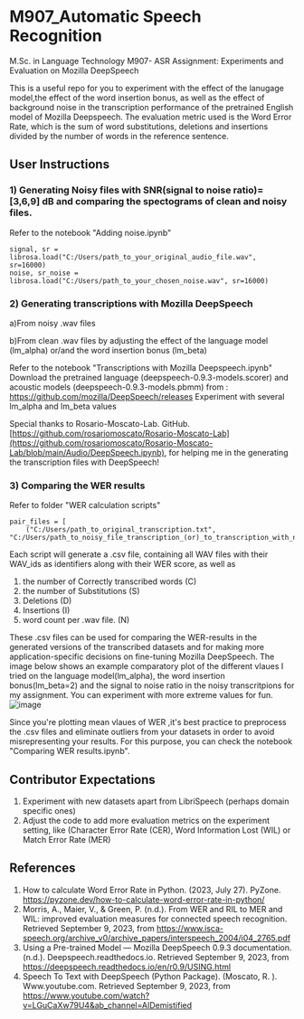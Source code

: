 # M907_Automatic Speech Recognition
M.Sc. in Language Technology M907- ASR Assignment: Experiments and Evaluation on Mozilla DeepSpeech

This is a useful repo for you to experiment with the effect of the lanugage model,the effect of the word insertion bonus, as well as the effect of background noise in the transcription performance of the pretrained English model of Mozilla Deepspeech. The evaluation metric used is the Word Error Rate, which is the sum of word substitutions, deletions and insertions divided by the number of words in the reference sentence.

## User Instructions

### 1) Generating Noisy files with SNR(signal to noise ratio)= [3,6,9] dB and comparing the spectograms of clean and noisy files.
Refer to the notebook "Adding noise.ipynb"

```
signal, sr = librosa.load("C:/Users/path_to_your_original_audio_file.wav", sr=16000)
noise, sr_noise = librosa.load("C:/Users/path_to_your_chosen_noise.wav", sr=16000)
```

### 2) Generating transcriptions with Mozilla DeepSpeech

a)From noisy .wav files

b)From clean .wav files by adjusting the effect of the language model (lm_alpha) or/and the word insertion bonus (lm_beta)

Refer to the notebook "Transcriptions with Mozilla Deepspeech.ipynb"
Download the pretrained language (deepspeech-0.9.3-models.scorer)  and acoustic models (deepspeech-0.9.3-models.pbmm)  from : https://github.com/mozilla/DeepSpeech/releases
Experiment with several lm_alpha and lm_beta values

Special thanks to Rosario-Moscato-Lab. GitHub. [https://github.com/rosariomoscato/Rosario-Moscato-Lab](https://github.com/rosariomoscato/Rosario-Moscato-Lab/blob/main/Audio/DeepSpeech.ipynb), for helping me in the generating the transcription files with DeepSpeech!


### 3) Comparing the WER results
Refer to folder "WER calculation scripts"

```
pair_files = [
    ("C:/Users/path_to_original_transcription.txt", "C:/Users/path_to_noisy_file_transcription_(or)_to_transcription_with_new_lm_alpha_or_beta_value.txt")]
```
Each script will generate a .csv file, containing all WAV files with their WAV_ids as identifiers along with their WER score, as well as 
1) the number of Correctly transcribed words (C)
2) the number of Substitutions (S)
3)  Deletions (D)
4)  Insertions (I)
5) word count per .wav file. (N)

These .csv files can be used for comparing the WER-results in the generated versions of the transcribed datasets and for making more application-specific decisions on fine-tuning Mozilla DeepSpeech. The image below shows an example comparatory plot of the different vlaues I tried on the language model(lm_alpha), the word insertion bonus(lm_beta=2) and the signal to noise ratio in the noisy transcritpions for my assignment. You can experiment with more extreme values for fun.
![image](https://github.com/Kleo-Karap/M907_ASR/assets/117507917/c7c151e5-8321-4a44-8885-afeaf3b1df70)

Since you're plotting mean vlaues of WER ,it's best practice to preprocess the .csv files and eliminate outliers from your datasets in order to avoid misrepresenting your results. For this purpose, you can check the notebook "Comparing WER results.ipynb".

## Contributor Expectations
1. Experiment with new datasets apart from LibriSpeech (perhaps domain specific ones)
2. Adjust the code to add more evaluation metrics on the experiment setting, like (Character Error Rate (CER), Word Information Lost (WIL) or Match Error Rate (MER)

## References
1. How to calculate Word Error Rate in Python. (2023, July 27). PyZone. https://pyzone.dev/how-to-calculate-word-error-rate-in-python/
2. Morris, A., Maier, V., & Green, P. (n.d.). From WER and RIL to MER and WIL: improved evaluation measures for connected speech recognition. Retrieved September 9, 2023, from https://www.isca-speech.org/archive_v0/archive_papers/interspeech_2004/i04_2765.pdf
3. Using a Pre-trained Model — Mozilla DeepSpeech 0.9.3 documentation. (n.d.). Deepspeech.readthedocs.io. Retrieved September 9, 2023, from https://deepspeech.readthedocs.io/en/r0.9/USING.html
4. Speech To Text with DeepSpeech (Python Package). (Moscato, R. ). Www.youtube.com. Retrieved September 9, 2023, from https://www.youtube.com/watch?v=LGuCaXw79U4&ab_channel=AIDemistified
